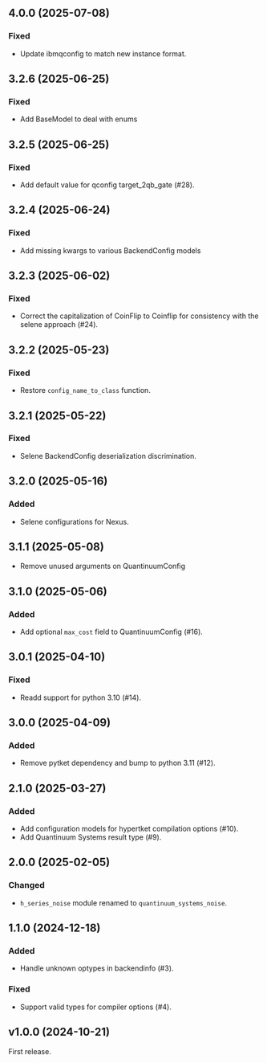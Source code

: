 ## 4.0.0 (2025-07-08)


### Fixed

- Update ibmqconfig to match new instance format.

## 3.2.6 (2025-06-25)

### Fixed

- Add BaseModel to deal with enums


## 3.2.5 (2025-06-25)


### Fixed

- Add default value for qconfig target_2qb_gate (#28).

## 3.2.4 (2025-06-24)

### Fixed

- Add missing kwargs to various BackendConfig models

## 3.2.3 (2025-06-02)


### Fixed

- Correct the capitalization of CoinFlip to Coinflip for consistency with the selene approach (#24).

## 3.2.2 (2025-05-23)


### Fixed

- Restore `config_name_to_class` function.

## 3.2.1 (2025-05-22)

### Fixed

- Selene BackendConfig deserialization discrimination.

## 3.2.0 (2025-05-16)


### Added

- Selene configurations for Nexus.

## 3.1.1 (2025-05-08)

- Remove unused arguments on QuantinuumConfig


## 3.1.0 (2025-05-06)


### Added

- Add optional `max_cost` field to QuantinuumConfig (#16).

## 3.0.1 (2025-04-10)


### Fixed

- Readd support for python 3.10 (#14).

## 3.0.0 (2025-04-09)


### Added

- Remove pytket dependency and bump to python 3.11 (#12).

## 2.1.0 (2025-03-27)


### Added

- Add configuration models for hypertket compilation options (#10).
- Add Quantinuum Systems result type (#9).

## 2.0.0 (2025-02-05)


### Changed

- `h_series_noise` module renamed to `quantinuum_systems_noise`. 


## 1.1.0 (2024-12-18)


### Added

- Handle unknown optypes in backendinfo (#3).


### Fixed

- Support valid types for compiler options (#4).


## v1.0.0 (2024-10-21)

First release.
